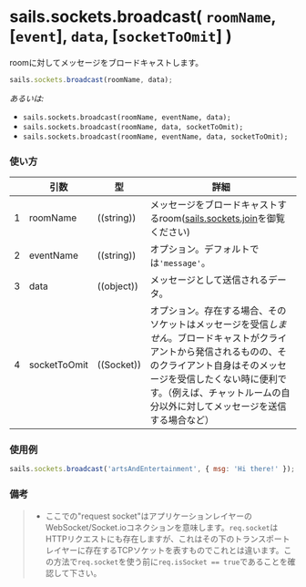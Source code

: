 # sails.sockets.broadcast( `roomName`, [`event`], `data`, [`socketToOmit`] )

roomに対してメッセージをブロードキャストします。

```javascript
sails.sockets.broadcast(roomName, data);
```

_あるいは:_
+ `sails.sockets.broadcast(roomName, eventName, data);`
+ `sails.sockets.broadcast(roomName, data, socketToOmit);`
+ `sails.sockets.broadcast(roomName, eventName, data, socketToOmit);`


### 使い方

|   |          引数           | 型                | 詳細
| - | --------------------------- | ------------------- | -----------
| 1 |        roomName             | ((string))          | メッセージをブロードキャストするroom([sails.sockets.join](http://sailsjs.org/documentation/reference/websockets/sails.sockets/sails.sockets.join.html)を御覧ください)
| 2 |        eventName            | ((string))          | オプション。デフォルトでは`'message'`。
| 3 |        data                 | ((object))          | メッセージとして送信されるデータ。
| 4 |        socketToOmit         | ((Socket))          | オプション。存在する場合、そのソケットはメッセージを受信*しません*。ブロードキャストがクライアントから発信されるものの、そのクライアント自身はそのメッセージを受信したくない時に便利です。（例えば、チャットルームの自分以外に対してメッセージを送信する場合など）


### 使用例

```javascript
sails.sockets.broadcast('artsAndEntertainment', { msg: 'Hi there!' });
```

### 備考
> + ここでの"request socket"はアプリケーションレイヤーのWebSocket/Socket.ioコネクションを意味します。`req.socket`はHTTPリクエストにも存在しますが、これはその下のトランスポートレイヤーに存在するTCPソケットを表すものでこれとは違います。この方法で`req.socket`を使う前に`req.isSocket == true`であることを確認して下さい。

<docmeta name="uniqueID" value="sailssocketsbroadcast253997">
<docmeta name="displayName" value="sails.sockets.broadcast()">
